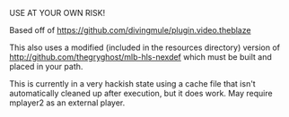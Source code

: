 USE AT YOUR OWN RISK!

Based off of https://github.com/divingmule/plugin.video.theblaze

This also uses a modified (included in the resources directory) version of http://github.com/thegryghost/mlb-hls-nexdef which must be built and placed in your path.

This is currently in a very hackish state using a cache file that isn't automatically cleaned up after execution, but it does work.  May require mplayer2 as an external player.
